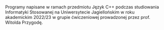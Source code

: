 Programy napisane w ramach przedmiotu Język C++ podczas studiowania Informatyki Stosowanej na Uniwersytecie Jagiellońskim w roku akademickim 2022/23 w grupie ćwiczeniowej prowadzonej przez prof. Witolda Przygodę.
